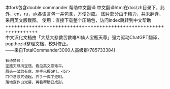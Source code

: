 本fork包含double commander 帮助中文翻译
中文翻译html在doc\zh目录下，此外，en，ru，uk各语言包一并包含，方便对应。
图片部分由于精力，并未翻译，采用英文版截图。
使用：直接下载整个压缩包，访问index跳转到中文帮助  
+++++++++++++++++++++++++++++++++++++++++++++++++++++++++++++++++  
中文汉化文档由「大慈大悲救苦救难AI仙人宝瓶天尊」强力驱动ChatGPT翻译，popthezid整理文档，校对修正。  
——来自TotalCommander3000人高级群(785733384)

    有诗赞曰：
    宝瓶天尊持宝瓶，看见英文意难平。
    眉头一皱忽有意，左手已握GPT。<br>
    口中念念咒语起，右手一挥字迹明。
    落地变作白光幕，再看帮助已成形。
